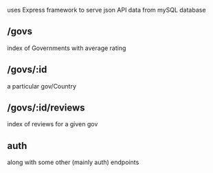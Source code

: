 uses Express framework to serve json API data from mySQL database

## /govs 

index of Governments with average rating 

## /govs/:id

a particular gov/Country

## /govs/:id/reviews

index of reviews for a given gov

## auth 

along with some other (mainly auth) endpoints
